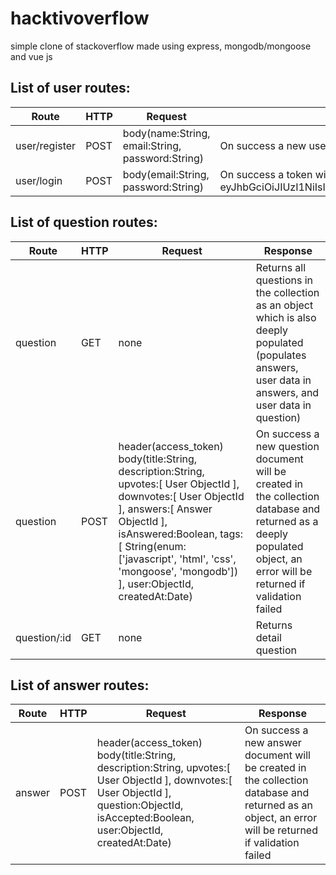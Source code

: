 # hacktivoverflow

simple clone of stackoverflow made using express, mongodb/mongoose and vue js

## List of user routes:

Route            | HTTP   | Request                     | Response
---------------- | ------ | --------------------------- | ----------------------------------------------------
user/register    | POST   | body(name:String, email:String, password:String) | On success a new user will be created in the                                                                    database, an error will be shown if fail
user/login       | POST   | body(email:String, password:String)       | On success a token will be generated in local                                                                   storage, an error will be shown if fail, example token: eyJhbGciOiJIUzI1NiIsInR5cCI6IkpXVCJ9.eyJzdWIiOiIxMjM0NTY3ODkwIiwibmFtZSI6IkpvaG4gRG9lIiwiaWF0IjoxNTE2MjM5MDIyfQ.SflKxwRJSMeKKF2QT4fwpMeJf36POk6yJV_adQssw5c

## List of question routes:

Route            | HTTP   | Request                     | Response
---------------- | ------ | --------------------------- | ----------------------------------------------------
question       | GET    | none                        | Returns all questions in the collection as an object which is also deeply populated (populates answers, user data in answers, and user data in question)
question        | POST   | header(access_token) body(title:String, description:String, upvotes:[ User ObjectId ], downvotes:[ User ObjectId ], answers:[ Answer ObjectId ], isAnswered:Boolean, tags:[ String(enum: ['javascript', 'html', 'css', 'mongoose', 'mongodb']) ], user:ObjectId, createdAt:Date) | On success a new question document will be created in the collection database and returned as a deeply populated object, an error will be returned if validation failed
question/:id  | GET    | none       | Returns detail question

## List of answer routes:

Route            | HTTP   | Request                     | Response
---------------- | ------ | --------------------------- | ----------------------------------------------------
answer        | POST   | header(access_token) body(title:String, description:String, upvotes:[ User ObjectId ], downvotes:[ User ObjectId ], question:ObjectId, isAccepted:Boolean, user:ObjectId, createdAt:Date) | On success a new answer document will be created in the collection database and returned as an object, an error will be returned if validation failed
